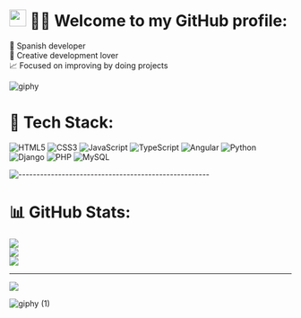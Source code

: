 # <img src="https://raw.githubusercontent.com/MartinHeinz/MartinHeinz/master/wave.gif" width="30px" height="30px" /> 👨‍🚀 Welcome to my GitHub profile:
🔭 Spanish developer<br>🎨 Creative development lover<br>📈 Focused on improving by doing projects

![giphy](https://user-images.githubusercontent.com/117676762/228602119-171acb86-c7d7-4252-9af0-b0fecc37a21c.gif)

# 🧪 Tech Stack:
![HTML5](https://img.shields.io/badge/html5-%23E34F26.svg?style=for-the-badge&logo=html5&logoColor=white) ![CSS3](https://img.shields.io/badge/css3-%231572B6.svg?style=for-the-badge&logo=css3&logoColor=white) ![JavaScript](https://img.shields.io/badge/javascript-%23323330.svg?style=for-the-badge&logo=javascript&logoColor=%23F7DF1E) ![TypeScript](https://img.shields.io/badge/typescript-%23007ACC.svg?style=for-the-badge&logo=typescript&logoColor=white) ![Angular](https://img.shields.io/badge/angular-%23DD0031.svg?style=for-the-badge&logo=angular&logoColor=white) ![Python](https://img.shields.io/badge/python-3670A0?style=for-the-badge&logo=python&logoColor=ffdd54) ![Django](https://img.shields.io/badge/django-%23092E20.svg?style=for-the-badge&logo=django&logoColor=white) ![PHP](https://img.shields.io/badge/php-%23777BB4.svg?style=for-the-badge&logo=php&logoColor=white) ![MySQL](https://img.shields.io/badge/mysql-%2300f.svg?style=for-the-badge&logo=mysql&logoColor=white)

![-----------------------------------------------------](https://raw.githubusercontent.com/andreasbm/readme/master/assets/lines/rainbow.png)

# 📊 GitHub Stats:
![](https://github-readme-stats.vercel.app/api?username=jpuentesdev&theme=radical&hide_border=false&include_all_commits=false&count_private=false)<br/>
![](https://github-readme-streak-stats.herokuapp.com/?user=jpuentesdev&theme=radical&hide_border=false)<br/>
![](https://github-readme-stats.vercel.app/api/top-langs/?username=jpuentesdev&theme=radical&hide_border=false&include_all_commits=false&count_private=false&layout=compact)

---
[![](https://visitcount.itsvg.in/api?id=jpuentesdev&icon=0&color=0)](https://visitcount.itsvg.in)

![giphy (1)](https://user-images.githubusercontent.com/117676762/228615051-3c50d6da-5c4b-44f2-8f73-12eb5161cee6.gif)

<!-- Proudly created with GPRM ( https://gprm.itsvg.in ) -->
